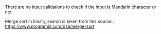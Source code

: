 There are no input validations to check if the input is Mandarin character or not

Merge sort in binary_search is taken from this source : https://www.programiz.com/dsa/merge-sort
